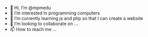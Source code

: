 - 👋 Hi, I’m @mpmedu
- 👀 I’m interested in programming computers
- 🌱 I’m currently learning js and php so that I can create a website
- 💞️ I’m looking to collaborate on ...
- 📫 How to reach me ...

<!---
mpmedu/mpmedu is a ✨ special ✨ repository because its `README.md` (this file) appears on your GitHub profile.
You can click the Preview link to take a look at your changes.
--->
